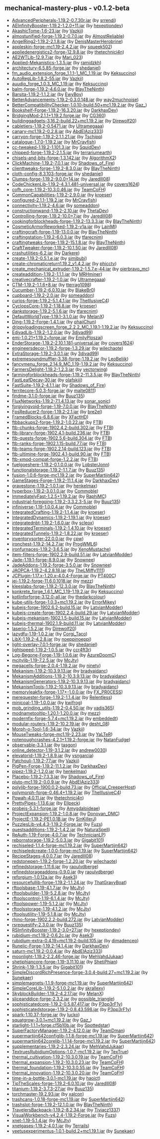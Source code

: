 ## mechanical-mastery-plus - v0.1.2-beta

  * [AdvancedPeripherals-1.19.2-0.7.30r.jar](https://www.curseforge.com/minecraft/mc-mods/advanced-peripherals/files/4684339) (by [srrendi](https://www.curseforge.com/members/srrendi/projects))
  * [AEInfinityBooster-1.19.2-1.2.0+11.jar](https://www.curseforge.com/minecraft/mc-mods/aeinfinitybooster/files/3940200) (by [hexeptiondev](https://www.curseforge.com/members/hexeptiondev/projects))
  * [AkashicTome-1.6-23.jar](https://www.curseforge.com/minecraft/mc-mods/akashic-tome/files/4361115) (by [Vazkii](https://www.curseforge.com/members/Vazkii/projects))
  * [almostunified-forge-1.19.2-0.7.0.jar](https://www.curseforge.com/minecraft/mc-mods/almost-unified/files/4765500) (by [AlmostReliable](https://www.curseforge.com/members/AlmostReliable/projects))
  * [AngelRing2-1.19.2-2.1.8.jar](https://www.curseforge.com/minecraft/mc-mods/angel-ring/files/4765479) (by [DenisMasterHerobrine](https://www.curseforge.com/members/DenisMasterHerobrine/projects))
  * [appleskin-forge-mc1.19-2.4.2.jar](https://www.curseforge.com/minecraft/mc-mods/appleskin/files/3872808) (by [squeek502](https://www.curseforge.com/members/squeek502/projects))
  * [appliedenergistics2-forge-12.9.8.jar](https://www.curseforge.com/minecraft/mc-mods/applied-energistics-2/files/4733119) (by [thetechnici4n](https://www.curseforge.com/members/thetechnici4n/projects))
  * [AE2WTLib-12.9.7.jar](https://www.curseforge.com/minecraft/mc-mods/applied-energistics-2-wireless-terminals/files/4655495) (by [Mari_023](https://www.curseforge.com/members/Mari_023/projects))
  * [Applied-Mekanistics-1.3.5.jar](https://www.curseforge.com/minecraft/mc-mods/applied-mekanistics/files/4734608) (by [ramidzkh](https://www.curseforge.com/members/ramidzkh/projects))
  * [architectury-6.5.85-forge.jar](https://www.curseforge.com/minecraft/mc-mods/architectury-api/files/4555749) (by [shedaniel](https://www.curseforge.com/members/shedaniel/projects))
  * [fm_audio_extension_forge_1.1.1-1_MC_1.19.jar](https://www.curseforge.com/minecraft/mc-mods/audio-extension-for-fancymenu-forge/files/3866070) (by [Keksuccino](https://www.curseforge.com/members/Keksuccino/projects))
  * [AutoRegLib-1.8.2-55.jar](https://www.curseforge.com/minecraft/mc-mods/autoreglib/files/4100299) (by [Vazkii](https://www.curseforge.com/members/Vazkii/projects))
  * [auudio_forge_1.0.3_MC_1.19.jar](https://www.curseforge.com/minecraft/mc-mods/auudio-forge/files/3823257) (by [Keksuccino](https://www.curseforge.com/members/Keksuccino/projects))
  * [balm-forge-1.19.2-4.6.0.jar](https://www.curseforge.com/minecraft/mc-mods/balm/files/4751735) (by [BlayTheNinth](https://www.curseforge.com/members/BlayTheNinth/projects))
  * [Barsita-1.19.2-1.1.2.jar](https://www.curseforge.com/minecraft/mc-mods/barista/files/3921245) (by [EwyBoy](https://www.curseforge.com/members/EwyBoy/projects))
  * [BetterAdvancements-1.19.2-0.3.0.148.jar](https://www.curseforge.com/minecraft/mc-mods/better-advancements/files/4276529) (by [way2muchnoise](https://www.curseforge.com/members/way2muchnoise/projects))
  * [BetterCompatibilityChecker-1.0.10-build.50+mc1.19.2.jar](https://www.curseforge.com/minecraft/mc-mods/better-compatibility-checker/files/4441760) (by [Gaz_](https://www.curseforge.com/members/Gaz_/projects))
  * [Bookshelf-Forge-1.19.2-16.3.20.jar](https://www.curseforge.com/minecraft/mc-mods/bookshelf/files/4556697) (by [DarkhaxDev](https://www.curseforge.com/members/DarkhaxDev/projects))
  * [BridgingMod-2.1.1+1.19.2.forge.jar](https://www.curseforge.com/minecraft/mc-mods/bridging-mod/files/4743032) (by [CG360](https://www.curseforge.com/members/CG360/projects))
  * [buildinggadgets-3.16.2-build.22+mc1.19.2.jar](https://www.curseforge.com/minecraft/mc-mods/building-gadgets/files/4413103) (by [Direwolf20](https://www.curseforge.com/members/Direwolf20/projects))
  * [cabletiers-1.19.2-0.5471.jar](https://www.curseforge.com/minecraft/mc-mods/cable-tiers/files/4016187) (by [Ultramegaaa](https://www.curseforge.com/members/Ultramegaaa/projects))
  * [canary-mc1.19.2-0.2.8.jar](https://www.curseforge.com/minecraft/mc-mods/canary/files/4668133) (by [AbdElAziz333](https://www.curseforge.com/members/AbdElAziz333/projects))
  * [carryon-forge-1.19.2-2.1.1.21.jar](https://www.curseforge.com/minecraft/mc-mods/carry-on/files/4729948) (by [Tschipp](https://www.curseforge.com/members/Tschipp/projects))
  * [catalogue-1.7.0-1.19.2.jar](https://www.curseforge.com/minecraft/mc-mods/catalogue/files/4171024) (by [MrCrayfish](https://www.curseforge.com/members/MrCrayfish/projects))
  * [cc-tweaked-1.19.2-1.101.3.jar](https://www.curseforge.com/minecraft/mc-mods/cc-tweaked/files/4630524) (by [SquidDev](https://www.curseforge.com/members/SquidDev/projects))
  * [chipped-forge-1.19.2-2.1.5.jar](https://www.curseforge.com/minecraft/mc-mods/chipped/files/4558849) (by [terrariumearth](https://www.curseforge.com/members/terrariumearth/projects))
  * [chisels-and-bits-forge-1.3.142.jar](https://www.curseforge.com/minecraft/mc-mods/chisels-bits/files/4724660) (by [AlgorithmX2](https://www.curseforge.com/members/AlgorithmX2/projects))
  * [ClickMachine-1.19.2-7.0.1.jar](https://www.curseforge.com/minecraft/mc-mods/click-machine/files/4677822) (by [Shadows_of_Fire](https://www.curseforge.com/members/Shadows_of_Fire/projects))
  * [clienttweaks-forge-1.19.2-8.3.0.jar](https://www.curseforge.com/minecraft/mc-mods/client-tweaks/files/4751800) (by [BlayTheNinth](https://www.curseforge.com/members/BlayTheNinth/projects))
  * [cloth-config-8.3.103-forge.jar](https://www.curseforge.com/minecraft/mc-mods/cloth-config/files/4633416) (by [shedaniel](https://www.curseforge.com/members/shedaniel/projects))
  * [Clumps-forge-1.19.2-9.0.0+14.jar](https://www.curseforge.com/minecraft/mc-mods/clumps/files/4153347) (by [Jaredlll08](https://www.curseforge.com/members/Jaredlll08/projects))
  * [CodeChickenLib-1.19.2-4.3.1.481-universal.jar](https://www.curseforge.com/minecraft/mc-mods/codechicken-lib-1-8/files/4382729) (by [covers1624](https://www.curseforge.com/members/covers1624/projects))
  * [cofh_core-1.19.2-10.3.0.46.jar](https://www.curseforge.com/minecraft/mc-mods/cofh-core/files/4759876) (by [TeamCoFH](https://www.curseforge.com/members/TeamCoFH/projects))
  * [CommonCapabilities-1.19.2-2.9.0.jar](https://www.curseforge.com/minecraft/mc-mods/common-capabilities/files/4391413) (by [kroeser](https://www.curseforge.com/members/kroeser/projects))
  * [configured-2.1.1-1.19.2.jar](https://www.curseforge.com/minecraft/mc-mods/configured/files/4462837) (by [MrCrayfish](https://www.curseforge.com/members/MrCrayfish/projects))
  * [connectivity-1.19.2-4.6.jar](https://www.curseforge.com/minecraft/mc-mods/connectivity/files/4764733) (by [someaddon](https://www.curseforge.com/members/someaddon/projects))
  * [constructionwand-1.19.2-2.10.jar](https://www.curseforge.com/minecraft/mc-mods/construction-wand/files/4455719) (by [ThetaDev](https://www.curseforge.com/members/ThetaDev/projects))
  * [Controlling-forge-1.19.2-10.0+7.jar](https://www.curseforge.com/minecraft/mc-mods/controlling/files/4050343) (by [Jaredlll08](https://www.curseforge.com/members/Jaredlll08/projects))
  * [cookingforblockheads-forge-1.19.2-13.3.3.jar](https://www.curseforge.com/minecraft/mc-mods/cooking-for-blockheads/files/4749423) (by [BlayTheNinth](https://www.curseforge.com/members/BlayTheNinth/projects))
  * [CosmeticArmorReworked-1.19.2-v1a.jar](https://www.curseforge.com/minecraft/mc-mods/cosmetic-armor-reworked/files/4016732) (by [LainMI](https://www.curseforge.com/members/LainMI/projects))
  * [craftingcraft-forge-1.19-13.0.0.jar](https://www.curseforge.com/minecraft/mc-mods/crafting-slots/files/3833577) (by [BlayTheNinth](https://www.curseforge.com/members/BlayTheNinth/projects))
  * [craftingstation-1.19.2-6.0.3.jar](https://www.curseforge.com/minecraft/mc-mods/crafting-station/files/4769378) (by [tfarecnim](https://www.curseforge.com/members/tfarecnim/projects))
  * [craftingtweaks-forge-1.19.2-15.1.8.jar](https://www.curseforge.com/minecraft/mc-mods/crafting-tweaks/files/4669914) (by [BlayTheNinth](https://www.curseforge.com/members/BlayTheNinth/projects))
  * [CraftTweaker-forge-1.19.2-10.1.50.jar](https://www.curseforge.com/minecraft/mc-mods/crafttweaker/files/4764852) (by [Jaredlll08](https://www.curseforge.com/members/Jaredlll08/projects))
  * [crashutilities-6.2.jar](https://www.curseforge.com/minecraft/mc-mods/crash-utilities/files/4406293) (by [Darkere](https://www.curseforge.com/members/Darkere/projects))
  * [create-1.19.2-0.5.1.e.jar](https://www.curseforge.com/minecraft/mc-mods/create/files/4762215) (by [simibubi](https://www.curseforge.com/members/simibubi/projects))
  * [create-chromaticreturn1.19.2_v1.4.2.jar](https://www.curseforge.com/minecraft/mc-mods/create-chromaticreturn/files/4559497) (by [phicctv](https://www.curseforge.com/members/phicctv/projects))
  * [create_mechanical_extruder-1.19.2-1.5.7.e-44.jar](https://www.curseforge.com/minecraft/mc-mods/create-mechanical-extruder/files/4763416) (by [oierbravo_mc](https://www.curseforge.com/members/oierbravo_mc/projects))
  * [createaddition-1.19.2-1.1.1.jar](https://www.curseforge.com/minecraft/mc-mods/createaddition/files/4767406) (by [MRHminer](https://www.curseforge.com/members/MRHminer/projects))
  * [creativecrafter-1.19.2-1.0.jar](https://www.curseforge.com/minecraft/mc-mods/creative-crafter/files/4318721) (by [Ultramegaaa](https://www.curseforge.com/members/Ultramegaaa/projects))
  * [CTM-1.19.2-1.1.6+8.jar](https://www.curseforge.com/minecraft/mc-mods/ctm/files/4393695) (by [tterrag1098](https://www.curseforge.com/members/tterrag1098/projects))
  * [Cucumber-1.19.2-6.0.10.jar](https://www.curseforge.com/minecraft/mc-mods/cucumber/files/4773184) (by [BlakeBr0](https://www.curseforge.com/members/BlakeBr0/projects))
  * [cupboard-1.19.2-2.0.jar](https://www.curseforge.com/minecraft/mc-mods/cupboard/files/4750358) (by [someaddon](https://www.curseforge.com/members/someaddon/projects))
  * [curios-forge-1.19.2-5.1.4.1.jar](https://www.curseforge.com/minecraft/mc-mods/curios/files/4523009) (by [TheIllusiveC4](https://www.curseforge.com/members/TheIllusiveC4/projects))
  * [CyclopsCore-1.19.2-1.18.8.jar](https://www.curseforge.com/minecraft/mc-mods/cyclops-core/files/4724186) (by [kroeser](https://www.curseforge.com/members/kroeser/projects))
  * [dankstorage-1.19.2-5.1.6.jar](https://www.curseforge.com/minecraft/mc-mods/dank-storage/files/4395369) (by [tfarecnim](https://www.curseforge.com/members/tfarecnim/projects))
  * [DefaultWorldType-1.19.1-3.1.0.jar](https://www.curseforge.com/minecraft/mc-mods/defaultworldtype/files/3906118) (by [MelanX](https://www.curseforge.com/members/MelanX/projects))
  * [Ding-1.19.2-Forge-1.4.1.jar](https://www.curseforge.com/minecraft/mc-mods/ding/files/4618810) (by [ohaiiChun](https://www.curseforge.com/members/ohaiiChun/projects))
  * [drippyloadingscreen_forge_2.2.2_MC_1.19.1-1.19.2.jar](https://www.curseforge.com/minecraft/mc-mods/drippy-loading-screen/files/4590538) (by [Keksuccino](https://www.curseforge.com/members/Keksuccino/projects))
  * [EdivadLib-1.19.2-1.2.0.jar](https://www.curseforge.com/minecraft/mc-mods/edivadlib/files/3927847) (by [3divad99](https://www.curseforge.com/members/3divad99/projects))
  * [emi-1.0.21+1.19.2+forge.jar](https://www.curseforge.com/minecraft/mc-mods/emi/files/4776495) (by [EmilyPloszaj](https://www.curseforge.com/members/EmilyPloszaj/projects))
  * [EnderStorage-1.19.2-2.10.1.181-universal.jar](https://www.curseforge.com/minecraft/mc-mods/ender-storage-1-8/files/3951059) (by [covers1624](https://www.curseforge.com/members/covers1624/projects))
  * [engineersdecor-1.19.2-forge-1.3.29.jar](https://www.curseforge.com/minecraft/mc-mods/engineers-decor/files/4672319) (by [wilechaote](https://www.curseforge.com/members/wilechaote/projects))
  * [ExtraStorage-1.19.2-3.0.1.jar](https://www.curseforge.com/minecraft/mc-mods/extrastorage/files/4031259) (by [3divad99](https://www.curseforge.com/members/3divad99/projects))
  * [extremesoundmuffler-3.38-forge-1.19.2.jar](https://www.curseforge.com/minecraft/mc-mods/extreme-sound-muffler/files/4705995) (by [LeoBeliik](https://www.curseforge.com/members/LeoBeliik/projects))
  * [fancymenu_forge_2.14.9_MC_1.19-1.19.2.jar](https://www.curseforge.com/minecraft/mc-mods/fancymenu-forge/files/4655947) (by [Keksuccino](https://www.curseforge.com/members/Keksuccino/projects))
  * [FarmersDelight-1.19.2-1.2.3.jar](https://www.curseforge.com/minecraft/mc-mods/farmers-delight/files/4679318) (by [vectorwing](https://www.curseforge.com/members/vectorwing/projects))
  * [farmingforblockheads-forge-1.19.2-11.3.5.jar](https://www.curseforge.com/minecraft/mc-mods/farming-for-blockheads/files/4749429) (by [BlayTheNinth](https://www.curseforge.com/members/BlayTheNinth/projects))
  * [FastLeafDecay-30.jar](https://www.curseforge.com/minecraft/mc-mods/fast-leaf-decay/files/3894512) (by [olafskiii](https://www.curseforge.com/members/olafskiii/projects))
  * [FastSuite-1.19.2-4.1.1.jar](https://www.curseforge.com/minecraft/mc-mods/fastsuite/files/4679156) (by [Shadows_of_Fire](https://www.curseforge.com/members/Shadows_of_Fire/projects))
  * [ferritecore-5.0.3-forge.jar](https://www.curseforge.com/minecraft/mc-mods/ferritecore/files/4117906) (by [malte0811](https://www.curseforge.com/members/malte0811/projects))
  * [findme-3.1.0-forge.jar](https://www.curseforge.com/minecraft/mc-mods/findme/files/3910001) (by [Buuz135](https://www.curseforge.com/members/Buuz135/projects))
  * [FluxNetworks-1.19.2-7.1.4.13.jar](https://www.curseforge.com/minecraft/mc-mods/flux-networks/files/4620438) (by [sonar_sonic](https://www.curseforge.com/members/sonar_sonic/projects))
  * [forgivingvoid-forge-1.19-7.0.0.jar](https://www.curseforge.com/minecraft/mc-mods/forgiving-void/files/3833506) (by [BlayTheNinth](https://www.curseforge.com/members/BlayTheNinth/projects))
  * [FpsReducer2-forge-1.19.2-2.1.jar](https://www.curseforge.com/minecraft/mc-mods/fps-reducer/files/3931329) (by [bre2el](https://www.curseforge.com/members/bre2el/projects))
  * [FramedBlocks-6.8.6.jar](https://www.curseforge.com/minecraft/mc-mods/framedblocks/files/4762544) (by [XFactHD](https://www.curseforge.com/members/XFactHD/projects))
  * [ftbbackups2-forge-1.19.2-1.0.22.jar](https://www.curseforge.com/minecraft/mc-mods/ftb-backups-2/files/4771062) (by [FTB](https://www.curseforge.com/members/FTB/projects))
  * [ftb-chunks-forge-1902.4.2-build.302.jar](https://www.curseforge.com/minecraft/mc-mods/ftb-chunks-forge/files/4727833) (by [FTB](https://www.curseforge.com/members/FTB/projects))
  * [ftb-library-forge-1902.4.1-build.236.jar](https://www.curseforge.com/minecraft/mc-mods/ftb-library-forge/files/4661834) (by [FTB](https://www.curseforge.com/members/FTB/projects))
  * [ftb-quests-forge-1902.5.6-build.304.jar](https://www.curseforge.com/minecraft/mc-mods/ftb-quests-forge/files/4779003) (by [FTB](https://www.curseforge.com/members/FTB/projects))
  * [ftb-ranks-forge-1902.1.15-build.77.jar](https://www.curseforge.com/minecraft/mc-mods/ftb-ranks-forge/files/4462454) (by [FTB](https://www.curseforge.com/members/FTB/projects))
  * [ftb-teams-forge-1902.2.14-build.123.jar](https://www.curseforge.com/minecraft/mc-mods/ftb-teams-forge/files/4611938) (by [FTB](https://www.curseforge.com/members/FTB/projects))
  * [ftb-ultimine-forge-1902.4.1-build.90.jar](https://www.curseforge.com/minecraft/mc-mods/ftb-ultimine-forge/files/4598468) (by [FTB](https://www.curseforge.com/members/FTB/projects))
  * [ftb-xmod-compat-forge-1.2.2.jar](https://www.curseforge.com/minecraft/mc-mods/ftb-xmod-compat/files/4708886) (by [FTB](https://www.curseforge.com/members/FTB/projects))
  * [fuelgoeshere-1.19.2-0.1.0.0.jar](https://www.curseforge.com/minecraft/mc-mods/fuelgoeshere/files/3933961) (by [LobsterJonn](https://www.curseforge.com/members/LobsterJonn/projects))
  * [functionalstorage-1.19.2-1.1.7.jar](https://www.curseforge.com/minecraft/mc-mods/functional-storage/files/4754677) (by [Buuz135](https://www.curseforge.com/members/Buuz135/projects))
  * [fusion-1.0.6-forge-mc1.19.2.jar](https://www.curseforge.com/minecraft/mc-mods/fusion-connected-textures/files/4771452) (by [SuperMartijn642](https://www.curseforge.com/members/SuperMartijn642/projects))
  * [GameStages-Forge-1.19.2-11.1.4.jar](https://www.curseforge.com/minecraft/mc-mods/game-stages/files/4396244) (by [DarkhaxDev](https://www.curseforge.com/members/DarkhaxDev/projects))
  * [gravestone-1.19.2-1.0.1.jar](https://www.curseforge.com/minecraft/mc-mods/gravestone-mod/files/3943237) (by [henkelmax](https://www.curseforge.com/members/henkelmax/projects))
  * [hyperbox-1.19.2-3.0.1.0.jar](https://www.curseforge.com/minecraft/mc-mods/hyperbox/files/4128301) (by [Commoble](https://www.curseforge.com/members/Commoble/projects))
  * [ImmediatelyFast-1.2.5+1.19.2.jar](https://www.curseforge.com/minecraft/mc-mods/immediatelyfast/files/4761790) (by [RaphiMC](https://www.curseforge.com/members/RaphiMC/projects))
  * [industrial-foregoing-1.19.2-3.3.2.3-5.jar](https://www.curseforge.com/minecraft/mc-mods/industrial-foregoing/files/4459182) (by [Buuz135](https://www.curseforge.com/members/Buuz135/projects))
  * [infiniverse-1.19-1.0.0.4.jar](https://www.curseforge.com/minecraft/mc-mods/infiniverse/files/3898056) (by [Commoble](https://www.curseforge.com/members/Commoble/projects))
  * [IntegratedCrafting-1.19.2-1.1.4.jar](https://www.curseforge.com/minecraft/mc-mods/integrated-crafting/files/4749731) (by [kroeser](https://www.curseforge.com/members/kroeser/projects))
  * [IntegratedDynamics-1.19.2-1.19.1.jar](https://www.curseforge.com/minecraft/mc-mods/integrated-dynamics/files/4766505) (by [kroeser](https://www.curseforge.com/members/kroeser/projects))
  * [integratednbt-1.19.2-1.6.0.jar](https://www.curseforge.com/minecraft/mc-mods/integrated-nbt/files/3983269) (by [scleox](https://www.curseforge.com/members/scleox/projects))
  * [IntegratedTerminals-1.19.2-1.4.10.jar](https://www.curseforge.com/minecraft/mc-mods/integrated-terminals/files/4728159) (by [kroeser](https://www.curseforge.com/members/kroeser/projects))
  * [IntegratedTunnels-1.19.2-1.8.22.jar](https://www.curseforge.com/minecraft/mc-mods/integrated-tunnels/files/4753426) (by [kroeser](https://www.curseforge.com/members/kroeser/projects))
  * [inventorysorter-22.0.0.jar](https://www.curseforge.com/minecraft/mc-mods/inventory-sorter/files/4565642) (by [cpw](https://www.curseforge.com/members/cpw/projects))
  * [ironchest-1.19.2-14.2.7.jar](https://www.curseforge.com/minecraft/mc-mods/iron-chests/files/3966365) (by [ProgWML6](https://www.curseforge.com/members/ProgWML6/projects))
  * [ironfurnaces-1.19.2-3.6.5.jar](https://www.curseforge.com/minecraft/mc-mods/iron-furnaces/files/4366408) (by [XenoMustache](https://www.curseforge.com/members/XenoMustache/projects))
  * [item-filters-forge-1902.2.9-build.51.jar](https://www.curseforge.com/minecraft/mc-mods/item-filters/files/4553326) (by [LatvianModder](https://www.curseforge.com/members/LatvianModder/projects))
  * [Jade-1.19.1-forge-8.9.0.jar](https://www.curseforge.com/minecraft/mc-mods/jade/files/4719987) (by [Snownee](https://www.curseforge.com/members/Snownee/projects))
  * [JadeAddons-1.19.2-forge-3.5.0.jar](https://www.curseforge.com/minecraft/mc-mods/jade-addons/files/4551852) (by [Snownee](https://www.curseforge.com/members/Snownee/projects))
  * [JAOPCA-1.19.2-4.2.8.18.jar](https://www.curseforge.com/minecraft/mc-mods/jaopca/files/4761968) (by [TheLMiffy1111](https://www.curseforge.com/members/TheLMiffy1111/projects))
  * [JCPlugin-1.17.x-1.20.x-4.0.4-Forge.jar](https://www.curseforge.com/minecraft/mc-mods/jcplugin/files/4573148) (by [PT400C](https://www.curseforge.com/members/PT400C/projects))
  * [jei-1.19.2-forge-11.6.0.1018.jar](https://www.curseforge.com/minecraft/mc-mods/jei/files/4712866) (by [mezz](https://www.curseforge.com/members/mezz/projects))
  * [kleeslabs-forge-1.19.2-12.3.0.jar](https://www.curseforge.com/minecraft/mc-mods/kleeslabs/files/4510538) (by [BlayTheNinth](https://www.curseforge.com/members/BlayTheNinth/projects))
  * [konkrete_forge_1.6.1_MC_1.19-1.19.2.jar](https://www.curseforge.com/minecraft/mc-mods/konkrete/files/4514910) (by [Keksuccino](https://www.curseforge.com/members/Keksuccino/projects))
  * [kotlinforforge-3.12.0-all.jar](https://www.curseforge.com/minecraft/mc-mods/kotlin-for-forge/files/4513187) (by [thedarkcolour](https://www.curseforge.com/members/thedarkcolour/projects))
  * [kube-utils-forge-1.0.3+mc1.19.2.jar](https://www.curseforge.com/minecraft/mc-mods/kube-utils/files/4663338) (by [ErrorMikey](https://www.curseforge.com/members/ErrorMikey/projects))
  * [kubejs-forge-1902.6.2-build.15.jar](https://www.curseforge.com/minecraft/mc-mods/kubejs/files/4744432) (by [LatvianModder](https://www.curseforge.com/members/LatvianModder/projects))
  * [kubejs-create-forge-1902.2.4-build.29.jar](https://www.curseforge.com/minecraft/mc-mods/kubejs-create/files/4708438) (by [LatvianModder](https://www.curseforge.com/members/LatvianModder/projects))
  * [kubejs-mekanism-1902.1.5-build.15.jar](https://www.curseforge.com/minecraft/mc-mods/kubejs-mekanism/files/4651043) (by [LatvianModder](https://www.curseforge.com/members/LatvianModder/projects))
  * [kubejs-thermal-1902.1.9-build.11.jar](https://www.curseforge.com/minecraft/mc-mods/kubejs-thermal/files/4658080) (by [LatvianModder](https://www.curseforge.com/members/LatvianModder/projects))
  * [laserio-1.5.2.jar](https://www.curseforge.com/minecraft/mc-mods/laserio/files/4066818) (by [Direwolf20](https://www.curseforge.com/members/Direwolf20/projects))
  * [lazydfu-1.19-1.0.2.jar](https://www.curseforge.com/minecraft/mc-mods/lazy-dfu-forge/files/4327266) (by [Corgi_Taco](https://www.curseforge.com/members/Corgi_Taco/projects))
  * [LibX-1.19.2-4.2.8.jar](https://www.curseforge.com/minecraft/mc-mods/libx/files/4052778) (by [noeppinoeppi](https://www.curseforge.com/members/noeppinoeppi/projects))
  * [light-overlay-7.0.1-forge.jar](https://www.curseforge.com/minecraft/mc-mods/light-overlay/files/3872055) (by [shedaniel](https://www.curseforge.com/members/shedaniel/projects))
  * [lightspeed-1.19.2-1.0.5.jar](https://www.curseforge.com/minecraft/mc-mods/lightspeedmod/files/4594804) (by [ccr4ft3r](https://www.curseforge.com/members/ccr4ft3r/projects))
  * [Log-Begone-Forge-1.19-1.0.6.jar](https://www.curseforge.com/minecraft/mc-mods/log-begone/files/4521574) (by [AzureDoomC](https://www.curseforge.com/members/AzureDoomC/projects))
  * [mcjtylib-1.19-7.2.5.jar](https://www.curseforge.com/minecraft/mc-mods/mcjtylib/files/4501791) (by [McJty](https://www.curseforge.com/members/McJty/projects))
  * [megacells-forge-2.0.4-1.19.2.jar](https://www.curseforge.com/minecraft/mc-mods/mega-cells/files/4780808) (by [ninety](https://www.curseforge.com/members/ninety/projects))
  * [Mekanism-1.19.2-10.3.9.13.jar](https://www.curseforge.com/minecraft/mc-mods/mekanism/files/4644795) (by [bradyaidanc](https://www.curseforge.com/members/bradyaidanc/projects))
  * [MekanismAdditions-1.19.2-10.3.9.13.jar](https://www.curseforge.com/minecraft/mc-mods/mekanism-additions/files/4644797) (by [bradyaidanc](https://www.curseforge.com/members/bradyaidanc/projects))
  * [MekanismGenerators-1.19.2-10.3.9.13.jar](https://www.curseforge.com/minecraft/mc-mods/mekanism-generators/files/4644798) (by [bradyaidanc](https://www.curseforge.com/members/bradyaidanc/projects))
  * [MekanismTools-1.19.2-10.3.9.13.jar](https://www.curseforge.com/minecraft/mc-mods/mekanism-tools/files/4644799) (by [bradyaidanc](https://www.curseforge.com/members/bradyaidanc/projects))
  * [memoryleakfix-forge-1.17+-1.0.0.jar](https://www.curseforge.com/minecraft/mc-mods/memoryleakfix/files/4465268) (by [FX_PR0CESS](https://www.curseforge.com/members/FX_PR0CESS/projects))
  * [merequester-forge-1.19.2-1.1.4.jar](https://www.curseforge.com/minecraft/mc-mods/merequester/files/4720764) (by [Relentless](https://www.curseforge.com/members/Relentless/projects))
  * [minicoal-1.19-1.0.0.jar](https://www.curseforge.com/minecraft/mc-mods/minicoal/files/3865700) (by [kwifrog](https://www.curseforge.com/members/kwifrog/projects))
  * [mob_grinding_utils-1.19.2-0.4.50.jar](https://www.curseforge.com/minecraft/mc-mods/mob-grinding-utils/files/4569291) (by [vadis365](https://www.curseforge.com/members/vadis365/projects))
  * [modnametooltip-1.20.1-1.20.0.jar](https://www.curseforge.com/minecraft/mc-mods/mod-name-tooltip/files/4652448) (by [mezz](https://www.curseforge.com/members/mezz/projects))
  * [modernfix-forge-5.7.4+mc1.19.2.jar](https://www.curseforge.com/minecraft/mc-mods/modernfix/files/4767137) (by [embeddedt](https://www.curseforge.com/members/embeddedt/projects))
  * [modular-routers-1.19.2-10.2.19.jar](https://www.curseforge.com/minecraft/mc-mods/modular-routers/files/4695682) (by [desht_08](https://www.curseforge.com/members/desht_08/projects))
  * [Morph-o-Tool-1.6-34.jar](https://www.curseforge.com/minecraft/mc-mods/morph-o-tool/files/4100310) (by [Vazkii](https://www.curseforge.com/members/Vazkii/projects))
  * [MouseTweaks-forge-mc1.19-2.23.jar](https://www.curseforge.com/minecraft/mc-mods/mouse-tweaks/files/3871353) (by [YaLTeR](https://www.curseforge.com/members/YaLTeR/projects))
  * [notenoughcrashes-4.2.1+1.19.2-forge.jar](https://www.curseforge.com/minecraft/mc-mods/not-enough-crashes-forge/files/4181251) (by [NatanFudge](https://www.curseforge.com/members/NatanFudge/projects))
  * [observable-3.3.1.jar](https://www.curseforge.com/minecraft/mc-mods/observable/files/4193014) (by [tasgon](https://www.curseforge.com/members/tasgon/projects))
  * [online_detector-1.19-3.1.2.jar](https://www.curseforge.com/minecraft/mc-mods/online-detector/files/4167054) (by [andrew0030](https://www.curseforge.com/members/andrew0030/projects))
  * [elevatorid-1.19.2-1.8.9.jar](https://www.curseforge.com/minecraft/mc-mods/openblocks-elevator/files/4086868) (by [vsngarcia](https://www.curseforge.com/members/vsngarcia/projects))
  * [Patchouli-1.19.2-77.jar](https://www.curseforge.com/minecraft/mc-mods/patchouli/files/4031402) (by [Vazkii](https://www.curseforge.com/members/Vazkii/projects))
  * [PigPen-Forge-1.19.2-11.1.2.jar](https://www.curseforge.com/minecraft/mc-mods/pig-pen-cipher/files/3943074) (by [DarkhaxDev](https://www.curseforge.com/members/DarkhaxDev/projects))
  * [pipez-1.19.2-1.2.0.jar](https://www.curseforge.com/minecraft/mc-mods/pipez/files/4780200) (by [henkelmax](https://www.curseforge.com/members/henkelmax/projects))
  * [Placebo-1.19.2-7.3.3.jar](https://www.curseforge.com/minecraft/mc-mods/placebo/files/4759853) (by [Shadows_of_Fire](https://www.curseforge.com/members/Shadows_of_Fire/projects))
  * [pluto-mc1.19.2-0.0.9.jar](https://www.curseforge.com/minecraft/mc-mods/pluto/files/4469704) (by [AbdElAziz333](https://www.curseforge.com/members/AbdElAziz333/projects))
  * [polylib-forge-1900.0.2-build.73.jar](https://www.curseforge.com/minecraft/mc-mods/polylib/files/4486955) (by [Official_CreeperHost](https://www.curseforge.com/members/Official_CreeperHost/projects))
  * [polymorph-forge-0.46.4+1.19.2.jar](https://www.curseforge.com/minecraft/mc-mods/polymorph/files/4629009) (by [TheIllusiveC4](https://www.curseforge.com/members/TheIllusiveC4/projects))
  * [Powah-4.0.11.jar](https://www.curseforge.com/minecraft/mc-mods/powah-rearchitected/files/4729361) (by [thetechnici4n](https://www.curseforge.com/members/thetechnici4n/projects))
  * [PrettyPipes-1.13.6.jar](https://www.curseforge.com/minecraft/mc-mods/pretty-pipes/files/4049655) (by [Ellpeck](https://www.curseforge.com/members/Ellpeck/projects))
  * [probejs-5.3.1-forge.jar](https://www.curseforge.com/minecraft/mc-mods/probejs/files/4744799) (by [Amygdaloideae](https://www.curseforge.com/members/Amygdaloideae/projects))
  * [ProjectExpansion-1.19.2-1.0.8.jar](https://www.curseforge.com/minecraft/mc-mods/project-expansion/files/4380544) (by [Donovan_DMC](https://www.curseforge.com/members/Donovan_DMC/projects))
  * [ProjectE-1.19.2-PE1.0.1B.jar](https://www.curseforge.com/minecraft/mc-mods/projecte/files/3955047) (by [SinKillerJ](https://www.curseforge.com/members/SinKillerJ/projects))
  * [PuzzlesLib-v4.4.3-1.19.2-Forge.jar](https://www.curseforge.com/minecraft/mc-mods/puzzles-lib/files/4600775) (by [Fuzs](https://www.curseforge.com/members/Fuzs/projects))
  * [questsadditions-1.19.2-1.4.2.jar](https://www.curseforge.com/minecraft/mc-mods/quests-additions/files/4525499) (by [NaturaSpell](https://www.curseforge.com/members/NaturaSpell/projects))
  * [ReAuth-1.19-Forge-4.0.7.jar](https://www.curseforge.com/minecraft/mc-mods/reauth/files/4408013) (by [TechnicianLP](https://www.curseforge.com/members/TechnicianLP/projects))
  * [rebornstorage-1.19.2-5.0.3.jar](https://www.curseforge.com/minecraft/mc-mods/rebornstorage/files/4376288) (by [Gigabit101](https://www.curseforge.com/members/Gigabit101/projects))
  * [rechiseled-1.1.4-forge-mc1.19.2.jar](https://www.curseforge.com/minecraft/mc-mods/rechiseled/files/4751906) (by [SuperMartijn642](https://www.curseforge.com/members/SuperMartijn642/projects))
  * [rechiseledcreate-1.0.0-forge-mc1.19.jar](https://www.curseforge.com/minecraft/mc-mods/rechiseled-create/files/4649277) (by [SuperMartijn642](https://www.curseforge.com/members/SuperMartijn642/projects))
  * [RecipeStages-4.0.0.7.jar](https://www.curseforge.com/minecraft/mc-mods/recipe-stages/files/4642197) (by [Jaredlll08](https://www.curseforge.com/members/Jaredlll08/projects))
  * [redstonepen-1.19.2-forge-1.2.20.jar](https://www.curseforge.com/minecraft/mc-mods/redstone-pen/files/4393700) (by [wilechaote](https://www.curseforge.com/members/wilechaote/projects))
  * [refinedstorage-1.11.6.jar](https://www.curseforge.com/minecraft/mc-mods/refined-storage/files/4465872) (by [raoulvdberge](https://www.curseforge.com/members/raoulvdberge/projects))
  * [refinedstorageaddons-0.9.0.jar](https://www.curseforge.com/minecraft/mc-mods/refined-storage-addons/files/4012659) (by [raoulvdberge](https://www.curseforge.com/members/raoulvdberge/projects))
  * [reforgium-1.0.12a.jar](https://www.curseforge.com/minecraft/mc-mods/reforgium/files/4505759) (by [Asek3](https://www.curseforge.com/members/Asek3/projects))
  * [resourcefullib-forge-1.19.2-1.1.24.jar](https://www.curseforge.com/minecraft/mc-mods/resourceful-lib/files/4477753) (by [ThatGravyBoat](https://www.curseforge.com/members/ThatGravyBoat/projects))
  * [rftoolsbase-1.19-4.1.7.jar](https://www.curseforge.com/minecraft/mc-mods/rftools-base/files/4474182) (by [McJty](https://www.curseforge.com/members/McJty/projects))
  * [rftoolsbuilder-1.19-5.2.8.jar](https://www.curseforge.com/minecraft/mc-mods/rftools-builder/files/4514999) (by [McJty](https://www.curseforge.com/members/McJty/projects))
  * [rftoolscontrol-1.19-6.1.4.jar](https://www.curseforge.com/minecraft/mc-mods/rftools-control/files/4474186) (by [McJty](https://www.curseforge.com/members/McJty/projects))
  * [rftoolspower-1.19-5.1.2.jar](https://www.curseforge.com/minecraft/mc-mods/rftools-power/files/4462358) (by [McJty](https://www.curseforge.com/members/McJty/projects))
  * [rftoolsstorage-1.19-4.1.2.jar](https://www.curseforge.com/minecraft/mc-mods/rftools-storage/files/4474185) (by [McJty](https://www.curseforge.com/members/McJty/projects))
  * [rftoolsutility-1.19-5.1.8.jar](https://www.curseforge.com/minecraft/mc-mods/rftools-utility/files/4740284) (by [McJty](https://www.curseforge.com/members/McJty/projects))
  * [rhino-forge-1902.2.2-build.272.jar](https://www.curseforge.com/minecraft/mc-mods/rhino/files/4715267) (by [LatvianModder](https://www.curseforge.com/members/LatvianModder/projects))
  * [rsrequestify-2.3.0.jar](https://www.curseforge.com/minecraft/mc-mods/rs-requestify/files/4014076) (by [Buuz135](https://www.curseforge.com/members/Buuz135/projects))
  * [RSInfinityBooster-1.19.2-3.0+27.jar](https://www.curseforge.com/minecraft/mc-mods/rsinfinitybooster/files/4299157) (by [hexeptiondev](https://www.curseforge.com/members/hexeptiondev/projects))
  * [rubidium-mc1.19.2-0.6.2c.jar](https://www.curseforge.com/minecraft/mc-mods/rubidium/files/4763255) (by [Asek3](https://www.curseforge.com/members/Asek3/projects))
  * [rubidium-extra-0.4.19+mc1.19.2-build.105.jar](https://www.curseforge.com/minecraft/mc-mods/rubidium-extra/files/4768249) (by [dimadencep](https://www.curseforge.com/members/dimadencep/projects))
  * [Runelic-Forge-1.19.2-14.1.4.jar](https://www.curseforge.com/minecraft/mc-mods/runelic/files/4337495) (by [DarkhaxDev](https://www.curseforge.com/members/DarkhaxDev/projects))
  * [saturn-mc1.19.2-0.0.4.jar](https://www.curseforge.com/minecraft/mc-mods/saturn/files/4513260) (by [AbdElAziz333](https://www.curseforge.com/members/AbdElAziz333/projects))
  * [moonlight-1.19.2-2.2.46-forge.jar](https://www.curseforge.com/minecraft/mc-mods/selene/files/4758015) (by [MehVahdJukaar](https://www.curseforge.com/members/MehVahdJukaar/projects))
  * [shetiphiancore-forge-1.19-3.11.10.jar](https://www.curseforge.com/minecraft/mc-mods/shetiphiancore/files/4764229) (by [ShetiPhian](https://www.curseforge.com/members/ShetiPhian/projects))
  * [Shrink-1.19-1.3.5.jar](https://www.curseforge.com/minecraft/mc-mods/shrink_/files/4407257) (by [Gigabit101](https://www.curseforge.com/members/Gigabit101/projects))
  * [SimpleDiscordRichPresence-forge-3.0.4-build.27+mc1.19.2.jar](https://www.curseforge.com/minecraft/mc-mods/simple-discord-rich-presence/files/4076569) (by [Sunekaer](https://www.curseforge.com/members/Sunekaer/projects))
  * [simplemagnets-1.1.9-forge-mc1.19.jar](https://www.curseforge.com/minecraft/mc-mods/simple-magnets/files/4288043) (by [SuperMartijn642](https://www.curseforge.com/members/SuperMartijn642/projects))
  * [SimpleCoreLib-1.19.2-5.1.0.2.jar](https://www.curseforge.com/minecraft/mc-mods/simplecore-api/files/3962859) (by [skrallexy](https://www.curseforge.com/members/skrallexy/projects))
  * [SkyblockBuilder-1.19.2-4.2.17.jar](https://www.curseforge.com/minecraft/mc-mods/skyblock-builder/files/4709458) (by [MelanX](https://www.curseforge.com/members/MelanX/projects))
  * [sliceanddice-forge-2.3.2.jar](https://www.curseforge.com/minecraft/mc-mods/slice-and-dice/files/4741009) (by [possible_triangle](https://www.curseforge.com/members/possible_triangle/projects))
  * [sophisticatedcore-1.19.2-0.5.87.417.jar](https://www.curseforge.com/minecraft/mc-mods/sophisticated-core/files/4736641) (by [P3pp3rF1y](https://www.curseforge.com/members/P3pp3rF1y/projects))
  * [sophisticatedstorage-1.19.2-0.8.43.598.jar](https://www.curseforge.com/minecraft/mc-mods/sophisticated-storage/files/4736648) (by [P3pp3rF1y](https://www.curseforge.com/members/P3pp3rF1y/projects))
  * [spark-1.10.37-forge.jar](https://www.curseforge.com/minecraft/mc-mods/spark/files/4505309) (by [Iucko](https://www.curseforge.com/members/Iucko/projects))
  * [squatgrow-3.0.1+mc1.19.2.jar](https://www.curseforge.com/minecraft/mc-mods/squat-grow/files/4695894) (by [Gaz_](https://www.curseforge.com/members/Gaz_/projects))
  * [starlight-1.1.1+forge.cf5b10b.jar](https://www.curseforge.com/minecraft/mc-mods/starlight-forge/files/3836016) (by [Spottedstar](https://www.curseforge.com/members/Spottedstar/projects))
  * [SuperFactoryManager-1.19.2-4.12.0.jar](https://www.curseforge.com/minecraft/mc-mods/super-factory-manager/files/4659327) (by [TeamDman](https://www.curseforge.com/members/TeamDman/projects))
  * [supermartijn642configlib-1.1.8-forge-mc1.19.jar](https://www.curseforge.com/minecraft/mc-mods/supermartijn642s-config-lib/files/4715406) (by [SuperMartijn642](https://www.curseforge.com/members/SuperMartijn642/projects))
  * [supermartijn642corelib-1.1.14-forge-mc1.19.2.jar](https://www.curseforge.com/minecraft/mc-mods/supermartijn642s-core-lib/files/4778076) (by [SuperMartijn642](https://www.curseforge.com/members/SuperMartijn642/projects))
  * [supplementaries-1.19.2-2.3.24.jar](https://www.curseforge.com/minecraft/mc-mods/supplementaries/files/4717637) (by [MehVahdJukaar](https://www.curseforge.com/members/MehVahdJukaar/projects))
  * [TextruesRubidiumOptions-1.0.7-mc1.19.2.jar](https://www.curseforge.com/minecraft/mc-mods/textrues-rubidium-options/files/4743523) (by [TexTrue](https://www.curseforge.com/members/TexTrue/projects))
  * [thermal_cultivation-1.19.2-10.3.0.19.jar](https://www.curseforge.com/minecraft/mc-mods/thermal-cultivation/files/4759902) (by [TeamCoFH](https://www.curseforge.com/members/TeamCoFH/projects))
  * [thermal_expansion-1.19.2-10.3.0.23.jar](https://www.curseforge.com/minecraft/mc-mods/thermal-expansion/files/4759909) (by [TeamCoFH](https://www.curseforge.com/members/TeamCoFH/projects))
  * [thermal_foundation-1.19.2-10.3.0.55.jar](https://www.curseforge.com/minecraft/mc-mods/thermal-foundation/files/4760629) (by [TeamCoFH](https://www.curseforge.com/members/TeamCoFH/projects))
  * [thermal_innovation-1.19.2-10.3.0.20.jar](https://www.curseforge.com/minecraft/mc-mods/thermal-innovation/files/4759913) (by [TeamCoFH](https://www.curseforge.com/members/TeamCoFH/projects))
  * [time-in-a-bottle-3.0.1-mc1.19.jar](https://www.curseforge.com/minecraft/mc-mods/time-in-a-bottle-standalone/files/3879896) (by [haoict](https://www.curseforge.com/members/haoict/projects))
  * [TipTheScales-forge-1.19.2-6.0.10.jar](https://www.curseforge.com/minecraft/mc-mods/tipthescales/files/4183103) (by [Jaredlll08](https://www.curseforge.com/members/Jaredlll08/projects))
  * [titanium-1.19.2-3.7.3-27.jar](https://www.curseforge.com/minecraft/mc-mods/titanium/files/4484497) (by [Buuz135](https://www.curseforge.com/members/Buuz135/projects))
  * [torchmaster-19.2.93.jar](https://www.curseforge.com/minecraft/mc-mods/torchmaster/files/4669791) (by [xalcon](https://www.curseforge.com/members/xalcon/projects))
  * [trashcans-1.0.18-forge-mc1.19.jar](https://www.curseforge.com/minecraft/mc-mods/trash-cans/files/4606893) (by [SuperMartijn642](https://www.curseforge.com/members/SuperMartijn642/projects))
  * [trashslot-forge-1.19.2-12.1.0.jar](https://www.curseforge.com/minecraft/mc-mods/trashslot/files/4753179) (by [BlayTheNinth](https://www.curseforge.com/members/BlayTheNinth/projects))
  * [TravelersBackpack-1.19.2-8.2.34.jar](https://www.curseforge.com/minecraft/mc-mods/travelers-backpack/files/4773306) (by [Tiviacz1337](https://www.curseforge.com/members/Tiviacz1337/projects))
  * [VisualWorkbench-v4.2.4-1.19.2-Forge.jar](https://www.curseforge.com/minecraft/mc-mods/visual-workbench/files/4455250) (by [Fuzs](https://www.curseforge.com/members/Fuzs/projects))
  * [xnet-1.19-5.1.4.jar](https://www.curseforge.com/minecraft/mc-mods/xnet/files/4462366) (by [McJty](https://www.curseforge.com/members/McJty/projects))
  * [xnetgases-1.19.2-4.0.1.jar](https://www.curseforge.com/minecraft/mc-mods/xnet-gases/files/4536820) (by [Terrails](https://www.curseforge.com/members/Terrails/projects))
  * [yeetusexperimentus-1.0.1-build.2+mc1.19.1.jar](https://www.curseforge.com/minecraft/mc-mods/yeetusexperimentus/files/3909789) (by [Sunekaer](https://www.curseforge.com/members/Sunekaer/projects))


